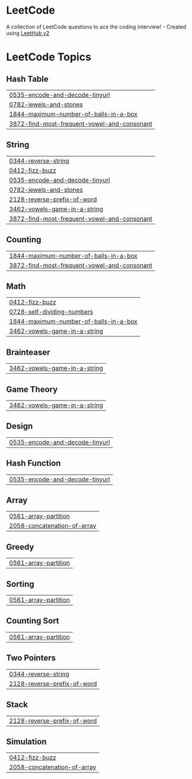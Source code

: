 # LeetCode
A collection of LeetCode questions to ace the coding interview! - Created using [LeetHub v2](https://github.com/arunbhardwaj/LeetHub-2.0)

<!---LeetCode Topics Start-->
# LeetCode Topics
## Hash Table
|  |
| ------- |
| [0535-encode-and-decode-tinyurl](https://github.com/SriSurya06/LeetCode/tree/master/0535-encode-and-decode-tinyurl) |
| [0782-jewels-and-stones](https://github.com/SriSurya06/LeetCode/tree/master/0782-jewels-and-stones) |
| [1844-maximum-number-of-balls-in-a-box](https://github.com/SriSurya06/LeetCode/tree/master/1844-maximum-number-of-balls-in-a-box) |
| [3872-find-most-frequent-vowel-and-consonant](https://github.com/SriSurya06/LeetCode/tree/master/3872-find-most-frequent-vowel-and-consonant) |
## String
|  |
| ------- |
| [0344-reverse-string](https://github.com/SriSurya06/LeetCode/tree/master/0344-reverse-string) |
| [0412-fizz-buzz](https://github.com/SriSurya06/LeetCode/tree/master/0412-fizz-buzz) |
| [0535-encode-and-decode-tinyurl](https://github.com/SriSurya06/LeetCode/tree/master/0535-encode-and-decode-tinyurl) |
| [0782-jewels-and-stones](https://github.com/SriSurya06/LeetCode/tree/master/0782-jewels-and-stones) |
| [2128-reverse-prefix-of-word](https://github.com/SriSurya06/LeetCode/tree/master/2128-reverse-prefix-of-word) |
| [3462-vowels-game-in-a-string](https://github.com/SriSurya06/LeetCode/tree/master/3462-vowels-game-in-a-string) |
| [3872-find-most-frequent-vowel-and-consonant](https://github.com/SriSurya06/LeetCode/tree/master/3872-find-most-frequent-vowel-and-consonant) |
## Counting
|  |
| ------- |
| [1844-maximum-number-of-balls-in-a-box](https://github.com/SriSurya06/LeetCode/tree/master/1844-maximum-number-of-balls-in-a-box) |
| [3872-find-most-frequent-vowel-and-consonant](https://github.com/SriSurya06/LeetCode/tree/master/3872-find-most-frequent-vowel-and-consonant) |
## Math
|  |
| ------- |
| [0412-fizz-buzz](https://github.com/SriSurya06/LeetCode/tree/master/0412-fizz-buzz) |
| [0728-self-dividing-numbers](https://github.com/SriSurya06/LeetCode/tree/master/0728-self-dividing-numbers) |
| [1844-maximum-number-of-balls-in-a-box](https://github.com/SriSurya06/LeetCode/tree/master/1844-maximum-number-of-balls-in-a-box) |
| [3462-vowels-game-in-a-string](https://github.com/SriSurya06/LeetCode/tree/master/3462-vowels-game-in-a-string) |
## Brainteaser
|  |
| ------- |
| [3462-vowels-game-in-a-string](https://github.com/SriSurya06/LeetCode/tree/master/3462-vowels-game-in-a-string) |
## Game Theory
|  |
| ------- |
| [3462-vowels-game-in-a-string](https://github.com/SriSurya06/LeetCode/tree/master/3462-vowels-game-in-a-string) |
## Design
|  |
| ------- |
| [0535-encode-and-decode-tinyurl](https://github.com/SriSurya06/LeetCode/tree/master/0535-encode-and-decode-tinyurl) |
## Hash Function
|  |
| ------- |
| [0535-encode-and-decode-tinyurl](https://github.com/SriSurya06/LeetCode/tree/master/0535-encode-and-decode-tinyurl) |
## Array
|  |
| ------- |
| [0561-array-partition](https://github.com/SriSurya06/LeetCode/tree/master/0561-array-partition) |
| [2058-concatenation-of-array](https://github.com/SriSurya06/LeetCode/tree/master/2058-concatenation-of-array) |
## Greedy
|  |
| ------- |
| [0561-array-partition](https://github.com/SriSurya06/LeetCode/tree/master/0561-array-partition) |
## Sorting
|  |
| ------- |
| [0561-array-partition](https://github.com/SriSurya06/LeetCode/tree/master/0561-array-partition) |
## Counting Sort
|  |
| ------- |
| [0561-array-partition](https://github.com/SriSurya06/LeetCode/tree/master/0561-array-partition) |
## Two Pointers
|  |
| ------- |
| [0344-reverse-string](https://github.com/SriSurya06/LeetCode/tree/master/0344-reverse-string) |
| [2128-reverse-prefix-of-word](https://github.com/SriSurya06/LeetCode/tree/master/2128-reverse-prefix-of-word) |
## Stack
|  |
| ------- |
| [2128-reverse-prefix-of-word](https://github.com/SriSurya06/LeetCode/tree/master/2128-reverse-prefix-of-word) |
## Simulation
|  |
| ------- |
| [0412-fizz-buzz](https://github.com/SriSurya06/LeetCode/tree/master/0412-fizz-buzz) |
| [2058-concatenation-of-array](https://github.com/SriSurya06/LeetCode/tree/master/2058-concatenation-of-array) |
<!---LeetCode Topics End-->